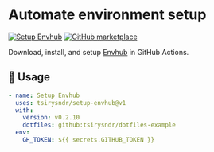 # Automate environment setup

[![Setup Envhub](https://github.com/tsirysndr/setup-envhub/actions/workflows/setup.yml/badge.svg)](https://github.com/tsirysndr/setup-envhub/actions/workflows/setup.yml)
[![GitHub marketplace](https://img.shields.io/badge/marketplace-setup--envhub-blue?logo=github&style)](https://github.com/marketplace/actions/setup-envhub)

Download, install, and setup [Envhub](https://github.com/tsirysndr/envhub) in GitHub Actions.

## 🚀 Usage

```yaml
- name: Setup Envhub
  uses: tsirysndr/setup-envhub@v1
  with:
    version: v0.2.10
    dotfiles: github:tsirysndr/dotfiles-example
  env:
    GH_TOKEN: ${{ secrets.GITHUB_TOKEN }}
```
